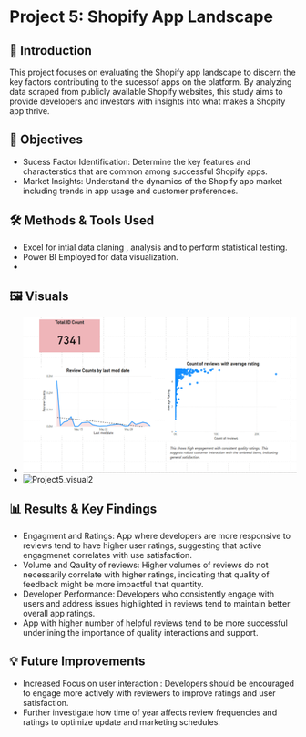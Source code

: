 # Project 5: Shopify App Landscape
## 📌 Introduction
This project focuses on evaluating the Shopify app landscape to discern the key factors contributing to the sucessof apps on the platform.  By analyzing data scraped from publicly available Shopify websites, this study aims to provide developers and investors with insights into what makes a Shopify app thrive.

## 📌 Objectives
 - Sucess Factor Identification: Determine the key features and characterstics that are common among successful Shopify apps.
 - Market Insights: Understand the dynamics of the Shopify app market including trends in app usage and customer preferences.

## 🛠 Methods & Tools Used
- Excel for intial data claning , analysis and to perform statistical testing.
- Power BI Employed for data visualization.
- 
## 🖼 Visuals
- ![Project5_visual1](https://github.com/gedebumeron/Data-Projects-Triple-Ten-/blob/main/Shopify%20App%20landscape%20.png)
- ![Project5_visual2](project5_visual2.png)

## 📊 Results & Key Findings
- Engagment and Ratings: App where developers are more responsive to reviews tend to have higher user ratings, suggesting that active engagmenet correlates with use satisfaction.
- Volume and Qaulity of reviews: Higher volumes of reviews do not necessarily correlate with higher ratings, indicating that quality of feedback might be more impactful that quantity.
- Developer Performance: Developers who consistently engage with users and address issues highlighted in reviews tend to maintain better overall app ratings.
- App with higher number of helpful reviews tend to be more successful underlining the importance of quality interactions and support.

## 💡 Future Improvements
- Increased Focus on user interaction : Developers should be encouraged to engage more actively with reviewers to improve ratings and user satisfaction.
- Further investigate how time of year affects review frequencies and ratings to optimize update and marketing schedules.
